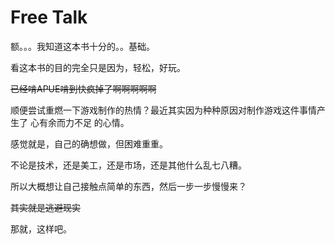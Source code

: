# Free Talk

额。。。我知道这本书十分的。。基础。

看这本书的目的完全只是因为，轻松，好玩。

~~已经啃APUE啃到快疯掉了啊啊啊啊啊~~

顺便尝试重燃一下游戏制作的热情？最近其实因为种种原因对制作游戏这件事情产生了 心有余而力不足 的心情。

感觉就是，自己的确想做，但困难重重。

不论是技术，还是美工，还是市场，还是其他什么乱七八糟。

所以大概想让自己接触点简单的东西，然后一步一步慢慢来？

~~其实就是逃避现实~~

那就，这样吧。